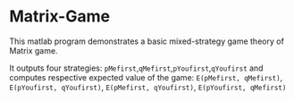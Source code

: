 # Matrix-Game

This matlab program demonstrates a basic mixed-strategy game theory of Matrix game.

It outputs four strategies: `pMefirst`,`qMefirst`,`pYoufirst`,`qYoufirst` and 
computes respective expected value of the game: `E(pMefirst, qMefirst)`, `E(pYoufirst, qYoufirst)`, `E(pMefirst, qYoufirst)`, `E(pYoufirst, qMefirst)`
